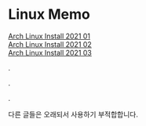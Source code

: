 # Linux Memo

[Arch Linux Install 2021 01](md/arch-linux-install-2021-01.md)\
[Arch Linux Install 2021 02](md/arch-linux-install-2021-02.md)\
[Arch Linux Install 2021 03](md/arch-linux-install-2021-03.md)


.

.

.


다른 글들은 오래되서 사용하기 부적합합니다.
